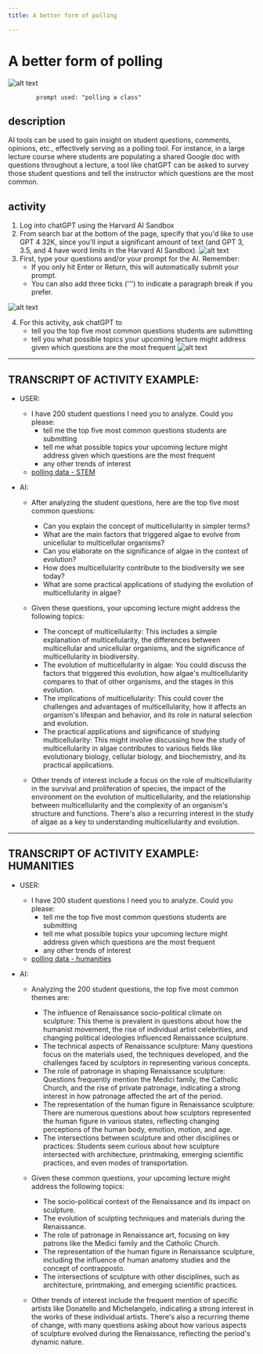 ```yaml
---
title: A better form of polling

---
```


# A better form of polling

![alt text](https://files.slack.com/files-pri/T0HTW3H0V-F061MRM89GU/elle.l.studio_polling.png?pub_secret=a825f30356)

            prompt used: "polling a class"

## description
AI tools can be used to gain insight on student questions, comments, opinions, etc., effectively serving as a polling tool. For instance, in a large lecture course where students are populating a shared Google doc with questions throughout a lecture, a tool like chatGPT can be asked to survey those student questions and tell the instructor which questions are the most common. 

## activity
1. Log into chatGPT using the Harvard AI Sandbox
2. From search bar at the bottom of the page, specify that you'd like to use GPT 4 32K, since you'll input a significant amount of text (and GPT 3, 3.5, and 4 have word limits in the Harvard AI Sandbox).
![alt text](https://files.slack.com/files-pri/T0HTW3H0V-F0612HG51ND/video_to_gif__6_..gif?pub_secret=4e1c91c9ce)
3. First, type your questions and/or your prompt for the AI. Remember: 
    * If you only hit Enter or Return, this will automatically submit your prompt. 
    * You can also add three ticks (''') to indicate a paragraph break if you prefer.

![alt text](https://files.slack.com/files-pri/T0HTW3H0V-F061KQC0G10/screenshot_2023-10-17_at_4.07.39_pm.png?pub_secret=e617eb82ee)

4. For this activity, ask chatGPT to 
    * tell you the top five most common questions students are submitting
    * tell you what possible topics your upcoming lecture might address given which questions are the most frequent
![alt text](https://files.slack.com/files-pri/T0HTW3H0V-F061YDSJHGR/video_to_gif_oct_17__1_..gif?pub_secret=6b7d3b1e6a)




--- 
## TRANSCRIPT OF ACTIVITY EXAMPLE: 
* USER: 
    * I have 200 student questions I need you to analyze. Could you please:
        * tell me the top five most common questions students are submitting
        * tell me what possible topics your upcoming lecture might address given which questions are the most frequent
        * any other trends of interest
    * [polling data - STEM](https://docs.google.com/document/d/1ZSBeSNBJDrePjLLuNI-Oag0r6Yts7FcPmhPv1y_3Bz8/edit)

* AI: 
    * After analyzing the student questions, here are the top five most common questions:
        * Can you explain the concept of multicellularity in simpler terms?
        * What are the main factors that triggered algae to evolve from unicellular to multicellular organisms?
        * Can you elaborate on the significance of algae in the context of evolution?
        * How does multicellularity contribute to the biodiversity we see today?
        * What are some practical applications of studying the evolution of multicellularity in algae?


    * Given these questions, your upcoming lecture might address the following topics:
        * The concept of multicellularity: This includes a simple explanation of multicellularity, the differences between multicellular and unicellular organisms, and the significance of multicellularity in biodiversity.
        * The evolution of multicellularity in algae: You could discuss the factors that triggered this evolution, how algae's multicellularity compares to that of other organisms, and the stages in this evolution.
        * The implications of multicellularity: This could cover the challenges and advantages of multicellularity, how it affects an organism's lifespan and behavior, and its role in natural selection and evolution.
        * The practical applications and significance of studying multicellularity: This might involve discussing how the study of multicellularity in algae contributes to various fields like evolutionary biology, cellular biology, and biochemistry, and its practical applications.

    * Other trends of interest include a focus on the role of multicellularity in the survival and proliferation of species, the impact of the environment on the evolution of multicellularity, and the relationship between multicellularity and the complexity of an organism's structure and functions. There's also a recurring interest in the study of algae as a key to understanding multicellularity and evolution.


--- 
## TRANSCRIPT OF ACTIVITY EXAMPLE: HUMANITIES
* USER: 
    * I have 200 student questions I need you to analyze. Could you please:
        * tell me the top five most common questions students are submitting
        * tell me what possible topics your upcoming lecture might address given which questions are the most frequent
        * any other trends of interest
    * [polling data - humanities](https://docs.google.com/document/d/1d4berRlI1to1AYkOAQKyVFi-L3PsTux4DpRL3SvbWM0/edit)

* AI:
    * Analyzing the 200 student questions, the top five most common themes are:
        * The influence of Renaissance socio-political climate on sculpture: This theme is prevalent in questions about how the humanist movement, the rise of individual artist celebrities, and changing political ideologies influenced Renaissance sculpture.
        * The technical aspects of Renaissance sculpture: Many questions focus on the materials used, the techniques developed, and the challenges faced by sculptors in representing various concepts.
        * The role of patronage in shaping Renaissance sculpture: Questions frequently mention the Medici family, the Catholic Church, and the rise of private patronage, indicating a strong interest in how patronage affected the art of the period.
        * The representation of the human figure in Renaissance sculpture: There are numerous questions about how sculptors represented the human figure in various states, reflecting changing perceptions of the human body, emotion, motion, and age.
        * The intersections between sculpture and other disciplines or practices: Students seem curious about how sculpture intersected with architecture, printmaking, emerging scientific practices, and even modes of transportation.

    * Given these common questions, your upcoming lecture might address the following topics:
        * The socio-political context of the Renaissance and its impact on sculpture.
        * The evolution of sculpting techniques and materials during the Renaissance.
        * The role of patronage in Renaissance art, focusing on key patrons like the Medici family and the Catholic Church.
        * The representation of the human figure in Renaissance sculpture, including the influence of human anatomy studies and the concept of contrapposto.
        * The intersections of sculpture with other disciplines, such as architecture, printmaking, and emerging scientific practices.

    * Other trends of interest include the frequent mention of specific artists like Donatello and Michelangelo, indicating a strong interest in the works of these individual artists. There's also a recurring theme of change, with many questions asking about how various aspects of sculpture evolved during the Renaissance, reflecting the period's dynamic nature.
